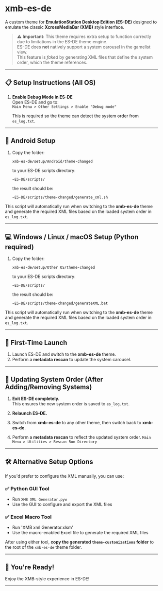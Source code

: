 # xmb-es-de

A custom theme for **EmulationStation Desktop Edition (ES-DE)** designed to emulate the classic **XcrossMediaBar (XMB)** style interface.

> ⚠️ **Important:** This theme requires extra setup to function correctly due to limitations in the ES-DE theme engine.  
> ES-DE does **not** natively support a system carousel in the gamelist view.  
> This feature is *faked* by generating XML files that define the system order, which the theme references.

---

## 📋 Setup Instructions (All OS)

1. **Enable Debug Mode in ES-DE**  
   Open ES-DE and go to:  
   `Main Menu > Other Settings > Enable "Debug mode"`

   This is required so the theme can detect the system order from `es_log.txt`.

---

## 🤖 Android Setup

1. Copy the folder:

   ```
   xmb-es-de/setup/Android/theme-changed
   ```

   to your ES-DE scripts directory:

   ```
   ~ES-DE/scripts/
   ```
   
   the result should be:

   ```
   ~ES-DE/scripts/theme-changed/generate_xml.sh
   ```

This script will automatically run when switching to the **xmb-es-de** theme and generate the required XML files based on the loaded system order in `es_log.txt`.

---

## 💻 Windows / Linux / macOS Setup (Python required)

1. Copy the folder:

   ```
   xmb-es-de/setup/Other OS/theme-changed
   ```

   to your ES-DE scripts directory:

   ```
   ~ES-DE/scripts/
   ```

   the result should be:

   ```
   ~ES-DE/scripts/theme-changed/generateXML.bat
   ```

This script will automatically run when switching to the **xmb-es-de** theme and generate the required XML files based on the loaded system order in `es_log.txt`.

---

## 🚀 First-Time Launch

1. Launch ES-DE and switch to the **xmb-es-de** theme.
2. Perform a **metadata rescan** to update the system carousel.

---

## 🔁 Updating System Order (After Adding/Removing Systems)

1. **Exit ES-DE completely.**  
   This ensures the new system order is saved to `es_log.txt`.

2. **Relaunch ES-DE.**

3. Switch from **xmb-es-de** to any other theme, then switch back to **xmb-es-de**.

4. Perform a **metadata rescan** to reflect the updated system order.
`Main Menu > Utilities > Rescan Rom Directory`

---

## 🛠️ Alternative Setup Options

If you'd prefer to configure the XML manually, you can use:

### ✅ Python GUI Tool

- Run `XMB XML Generator.pyw`  
- Use the GUI to configure and export the XML files

### ✅ Excel Macro Tool

- Run 'XMB xml Generator.xlsm'
- Use the macro-enabled Excel file to generate the required XML files

After using either tool, **copy the generated `theme-customizations` folder** to the root of the `xmb-es-de` theme folder.

---

## 🎉 You're Ready!

Enjoy the XMB-style experience in ES-DE!

---
